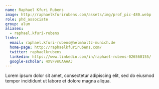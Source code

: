 ```yaml
---
name: Raphael Kfuri Rubens
image: http://raphaelkfurirubens.com/assets/img/prof_pic-480.webp
role: phd_associate
group: alum
aliases:
  - raphael.kfuri-rubens
links:
  email: raphael.kfuri-rubens@helmholtz-munich.de
  home-page: http://raphaelkfurirubens.com/
  twitter: raphaelkrubens
  linkedin: https://www.linkedin.com/in/raphael-rubens-026560155/
  google-scholar: 4XVFvnUAAAAJ
---
```


Lorem ipsum dolor sit amet, consectetur adipiscing elit, sed do eiusmod tempor incididunt ut labore et dolore magna aliqua.


